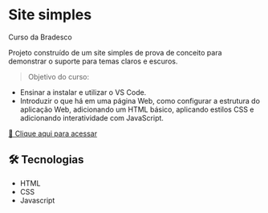 # Site simples

Curso da Bradesco

Projeto construído de um site simples de prova de conceito para demonstrar o suporte para temas claros e escuros.

> Objetivo do curso:<br>
- Ensinar a instalar e utilizar o VS Code.
- Introduzir o que há em uma página Web, como configurar a estrutura do aplicação Web, adicionando um HTML básico, aplicando estilos CSS e adicionando interatividade com JavaScript.</li>

[🔗 Clique aqui para acessar](https://lineeiko.github.io/site-simples/)

## 🛠 Tecnologias

- HTML
- CSS
- Javascript

